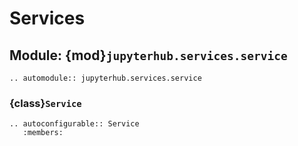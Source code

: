 # Services

## Module: {mod}`jupyterhub.services.service`

```{eval-rst}
.. automodule:: jupyterhub.services.service
```

### {class}`Service`

```{eval-rst}
.. autoconfigurable:: Service
   :members:
```
